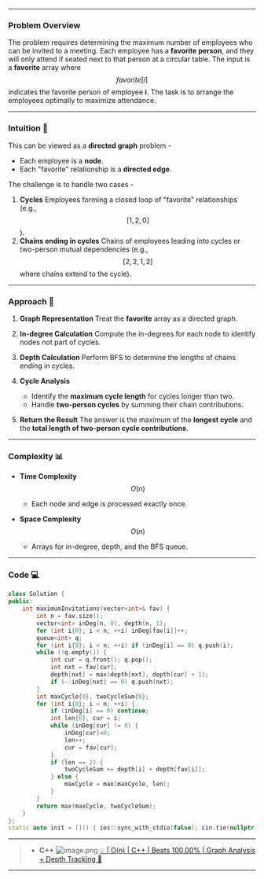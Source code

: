 
---

### **Problem Overview**  

The problem requires determining the maximum number of employees who can be invited to a meeting. Each employee has a **favorite person**, and they will only attend if seated next to that person at a circular table. The input is a **favorite** array where $$favorite[i]$$ indicates the favorite person of employee **i**. The task is to arrange the employees optimally to maximize attendance.

---

### **Intuition** 🧩


This can be viewed as a **directed graph** problem -
- Each employee is a **node**.  
- Each "favorite" relationship is a **directed edge**.  

The challenge is to handle two cases -  
1. **Cycles** Employees forming a closed loop of "favorite" relationships (e.g., $$[1,2,0]$$).  
2. **Chains ending in cycles** Chains of employees leading into cycles or two-person mutual dependencies (e.g., $$[2,2,1,2]$$ where chains extend to the cycle).  

---


### **Approach**  🎯

1. **Graph Representation**  Treat the **favorite** array as a directed graph.  
2. **In-degree Calculation**  Compute the in-degrees for each node to identify nodes not part of cycles.  
3. **Depth Calculation**  Perform BFS to determine the lengths of chains ending in cycles.  

4. **Cycle Analysis**  
   - Identify the **maximum cycle length** for cycles longer than two.  
   - Handle **two-person cycles** by summing their chain contributions.  

5. **Return the Result**  The answer is the maximum of the **longest cycle** and the **total length of two-person cycle contributions**.

---
### **Complexity**  📊

- **Time Complexity** $$O(n)$$  
  - Each node and edge is processed exactly once.  

- **Space Complexity** $$O(n)$$ 
  - Arrays for in-degree, depth, and the BFS queue.
---

### **Code**   💻

```cpp
class Solution {
public:
    int maximumInvitations(vector<int>& fav) {
        int n = fav.size();
        vector<int> inDeg(n, 0), depth(n, 1);
        for (int i{0}; i < n; ++i) inDeg[fav[i]]++;
        queue<int> q;
        for (int i{0}; i < n; ++i) if (inDeg[i] == 0) q.push(i);
        while (!q.empty()) {
            int cur = q.front(); q.pop();
            int nxt = fav[cur];
            depth[nxt] = max(depth[nxt], depth[cur] + 1);
            if (--inDeg[nxt] == 0) q.push(nxt);
        }
        int maxCycle{0}, twoCycleSum{0};
        for (int i{0}; i < n; ++i) {
            if (inDeg[i] == 0) continue;
            int len{0}, cur = i;
            while (inDeg[cur] != 0) {
                inDeg[cur]=0;
                len++;
                cur = fav[cur];
            }
            if (len == 2) {
                twoCycleSum += depth[i] + depth[fav[i]];
            } else {
                maxCycle = max(maxCycle, len);
            }
        }
        return max(maxCycle, twoCycleSum);
    }
};
static auto init = []() { ios::sync_with_stdio(false); cin.tie(nullptr); cout.tie(nullptr); return nullptr; }();
```

---
> - **C++**
> ![image.png](https://assets.leetcode.com/users/images/2584c076-616f-444c-a9e6-12c0c632c620_1737853037.8886988.png)
[💡 | O(n) | C++ | Beats 100.00% | Graph Analysis + Depth Tracking 🧠](https://leetcode.com/problems/maximum-employees-to-be-invited-to-a-meeting/solutions/6329632/o-n-c-beats-100-00-graph-analysis-depth-tracking)

---

